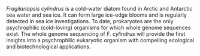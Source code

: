 *Fragilariopsis cylindrus* is a cold-water diatom found in Arctic and
Antarctic sea water and sea ice. It can form large ice-edge blooms and
is regularly detected in sea ice investigations. To date, prokaryotes
are the only psychrophilic (cold-loving) organisms for which whole
genome sequences exist. The whole genome sequencing of *F. cylindrus*
will provide the first insights into a psychrophilic eukaryotic organism
with compelling ecological and biotechnological
applications.
